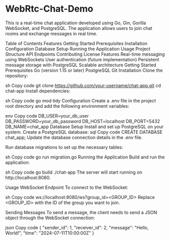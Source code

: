 # WebRtc-Chat-Demo
This is a real-time chat application developed using Go, Gin, Gorilla WebSocket, and PostgreSQL. The application allows users to join chat rooms and exchange messages in real time.

Table of Contents
Features
Getting Started
Prerequisites
Installation
Configuration
Database Setup
Running the Application
Usage
Project Structure
API Endpoints
Contributing
License
Features
Real-time messaging using WebSockets
User authentication (future implementation)
Persistent message storage with PostgreSQL
Scalable architecture
Getting Started
Prerequisites
Go (version 1.15 or later)
PostgreSQL
Git
Installation
Clone the repository:

sh
Copy code
git clone https://github.com/your-username/chat-app.git
cd chat-app
Install dependencies:

sh
Copy code
go mod tidy
Configuration
Create a .env file in the project root directory and add the following environment variables:

env
Copy code
DB_USER=your_db_user
DB_PASSWORD=your_db_password
DB_HOST=localhost
DB_PORT=5432
DB_NAME=chat_app
Database Setup
Install and set up PostgreSQL on your system.
Create a PostgreSQL database:
sql
Copy code
CREATE DATABASE chat_app;
Update the database connection details in the .env file.

Run database migrations to set up the necessary tables:

sh
Copy code
go run migration.go
Running the Application
Build and run the application:

sh
Copy code
go build
./chat-app
The server will start running on http://localhost:8080.

Usage
WebSocket Endpoint
To connect to the WebSocket:

sh
Copy code
ws://localhost:8080/ws?group_id=<GROUP_ID>
Replace <GROUP_ID> with the ID of the group you want to join.

Sending Messages
To send a message, the client needs to send a JSON object through the WebSocket connection:

json
Copy code
{
  "sender_id": 1,
  "receiver_id": 2,
  "message": "Hello, World!",
  "time": "2024-07-11T10:00:00Z"
}
